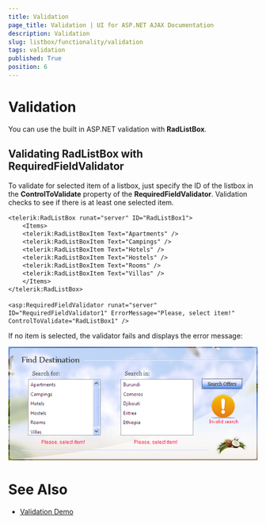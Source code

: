 ```yaml
---
title: Validation
page_title: Validation | UI for ASP.NET AJAX Documentation
description: Validation
slug: listbox/functionality/validation
tags: validation
published: True
position: 6
---
```


# Validation

You can use the built in ASP.NET validation with **RadListBox**.

## Validating RadListBox with RequiredFieldValidator

To validate for selected item of a listbox, just specify the ID of the listbox in the **ControlToValidate** property of the **RequiredFieldValidator**. Validation checks to see if there is at least one selected item.

````ASPNET
<telerik:RadListBox runat="server" ID="RadListBox1"> 
	<Items>  
	<telerik:RadListBoxItem Text="Apartments" />  
	<telerik:RadListBoxItem Text="Campings" />  
	<telerik:RadListBoxItem Text="Hotels" />  
	<telerik:RadListBoxItem Text="Hostels" />  
	<telerik:RadListBoxItem Text="Rooms" />  
	<telerik:RadListBoxItem Text="Villas" />
	</Items>
</telerik:RadListBox>

<asp:RequiredFieldValidator runat="server" ID="RequiredFieldValidator1" ErrorMessage="Please, select item!" ControlToValidate="RadListBox1" />				
````

If no item is selected, the validator fails and displays the error message:

![RadListBox validation](images/listbox_validation.png)

# See Also

 * [Validation Demo](http://demos.telerik.com/aspnet-ajax/listbox/examples/functionality/validation/defaultcs.aspx)
